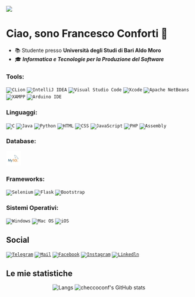 ![](https://komarev.com/ghpvc/?username=checcoconf&&label=GitHub+profile+views)

# Ciao, sono Francesco Conforti 👋

- 📚 Studente presso **Università degli Studi di Bari Aldo Moro**
- 🎓 ***Informatica e Tecnologie per la Produzione del Software***

### Tools: 

<code><img alt="CLion" width="40px" src="https://upload.wikimedia.org/wikipedia/commons/6/62/Clion.svg"/></code>
<code><img alt="IntelliJ IDEA" width="40px" src="https://upload.wikimedia.org/wikipedia/commons/thumb/9/9c/IntelliJ_IDEA_Icon.svg/1024px-IntelliJ_IDEA_Icon.svg.png"/></code>
<code><img alt="Visual Studio Code" width="40px" src="https://upload.wikimedia.org/wikipedia/commons/thumb/9/9a/Visual_Studio_Code_1.35_icon.svg/2048px-Visual_Studio_Code_1.35_icon.svg.png" /></code>
<code><img alt="Xcode" width="40px" src="https://is2-ssl.mzstatic.com/image/thumb/Purple112/v4/a6/72/a7/a672a7fc-187d-282b-a25e-eb2bded2596c/Xcode-85-220-0-4-2x-sRGB.png/1200x630bb.png" /></code>
<code><img alt="Apache NetBeans" width="40px" src="https://upload.wikimedia.org/wikipedia/commons/thumb/9/98/Apache_NetBeans_Logo.svg/1776px-Apache_NetBeans_Logo.svg.png" /></code>
<code><img alt="XAMPP" width="40px" src="https://seeklogo.com/images/X/xampp-logo-1C1A9E3689-seeklogo.com.png"/></code>
<code><img alt="Arduino IDE" width="40px" src="https://upload.wikimedia.org/wikipedia/commons/thumb/e/e0/ArduinoLogo_%C2%AE.svg/1920px-ArduinoLogo_%C2%AE.svg.png" /></code>

### Linguaggi:

<code><img alt="C" width="40px" src="https://upload.wikimedia.org/wikipedia/commons/1/19/C_Logo.png" /></code>
<code><img alt="Java" width="40px" src="https://upload.wikimedia.org/wikipedia/it/thumb/2/2e/Java_Logo.svg/800px-Java_Logo.svg.png" /></code>
<code><img alt="Python" width="40px" src="https://upload.wikimedia.org/wikipedia/commons/thumb/c/c3/Python-logo-notext.svg/640px-Python-logo-notext.svg.png" /></code>
<code><img alt="HTML" width="40px" src="https://upload.wikimedia.org/wikipedia/commons/thumb/6/61/HTML5_logo_and_wordmark.svg/800px-HTML5_logo_and_wordmark.svg.png" /></code>
<code><img alt="CSS" width="40px" src="https://upload.wikimedia.org/wikipedia/commons/thumb/d/d5/CSS3_logo_and_wordmark.svg/640px-CSS3_logo_and_wordmark.svg.png" /></code>
<code><img alt="JavaScript" width="40px" src="https://upload.wikimedia.org/wikipedia/commons/7/73/Javascript-736400_960_720.png" /></code>
<code><img alt="PHP" width="40px" src="https://upload.wikimedia.org/wikipedia/commons/thumb/2/27/PHP-logo.svg/640px-PHP-logo.svg.png" /></code>
<code><img alt="Assembly" width="40px" src="https://i.pinimg.com/originals/25/a8/5d/25a85d9e5057430d82273a3c75e73014.png" /></code>

### Database:

<code><img alt="MySQL" width="40px" src="https://raw.githubusercontent.com/github/explore/80688e429a7d4ef2fca1e82350fe8e3517d3494d/topics/mysql/mysql.png" /></code>

### Frameworks:

<code><img alt="Selenium" width="40px" src="https://camo.githubusercontent.com/74ed64243ba05754329bc527cd4240ebd1c087a1/68747470733a2f2f73656c656e69756d2e6465762f696d616765732f73656c656e69756d5f6c6f676f5f7371756172655f677265656e2e706e67" /></code>
<code><img alt="Flask" width="40px" src="https://www.pngkey.com/png/detail/98-985032_flask-logo-flask-python-icon.png" /></code>
<code><img alt="Bootstrap" width="40px" src="https://upload.wikimedia.org/wikipedia/commons/thumb/b/b2/Bootstrap_logo.svg/512px-Bootstrap_logo.svg.png" /></code>

### Sistemi Operativi:

<code><img alt="Windows" width="40px" src="https://upload.wikimedia.org/wikipedia/commons/thumb/8/87/Windows_logo_-_2021.svg/2048px-Windows_logo_-_2021.svg.png" /></code>
<code><img alt="Mac OS" width="40px" src="https://upload.wikimedia.org/wikipedia/it/thumb/1/1b/Classic_Mac_OS_logo.svg/1200px-Classic_Mac_OS_logo.svg.png" /></code>
<code><img alt="iOS" width="40px" src="https://upload.wikimedia.org/wikipedia/commons/thumb/c/ca/IOS_logo.svg/1024px-IOS_logo.svg.png" /></code>

## Social

<code><a href="https://t.me/checcoconf"><img alt="Telegram" width="40px" src="https://upload.wikimedia.org/wikipedia/commons/thumb/8/82/Telegram_logo.svg/2048px-Telegram_logo.svg.png" /></a></code>
<code><a href="mailto://francesco.conforti03@icloud.com"><img alt="Mail" width="40px" src="https://upload.wikimedia.org/wikipedia/commons/thumb/4/4e/Mail_%28iOS%29.svg/1200px-Mail_%28iOS%29.svg.png" /></a></code>
<code><a href="https://www.facebook.com/francesco.conforti03"><img alt="Facebook" width="40px" src="https://upload.wikimedia.org/wikipedia/commons/thumb/5/51/Facebook_f_logo_%282019%29.svg/768px-Facebook_f_logo_%282019%29.svg.png" /></a></code>
<code><a href="https://www.instagram.com/francesco.conforti"><img alt="Instagram" width="40px" src="https://upload.wikimedia.org/wikipedia/commons/thumb/e/e7/Instagram_logo_2016.svg/800px-Instagram_logo_2016.svg.png" /></a></code>
<code><a href="https://www.linkedin.com/in/confortifrancesco/"><img alt="Linkedln" width="40px" src="https://upload.wikimedia.org/wikipedia/commons/thumb/c/ca/LinkedIn_logo_initials.png/640px-LinkedIn_logo_initials.png" /></a></code>

## Le mie statistiche

<div align="center">
  <img align="top" alt="Langs" src="https://github-readme-stats.vercel.app/api/top-langs/?username=checcoconf&langs_count=10?layout=compact&theme=react">
  <img align="center "alt="checcoconf's GitHub stats" src="https://github-readme-stats.vercel.app/api?username=checcoconf&show_icons=true&count_private=true&theme=react">
</div>
